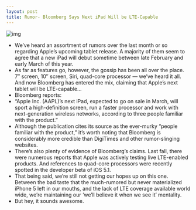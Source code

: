```yaml
---
layout: post
title: Rumor- Bloomberg Says Next iPad Will be LTE-Capable
---
```

![img](http://media.idownloadblog.com/wp-content/uploads/2012/01/lte-ipad.jpg)
* We’ve heard an assortment of rumors over the last month or so regarding Apple’s upcoming tablet release. A majority of them seem to agree that a new iPad will debut sometime between late February and early March of this year.
* As far as features go, however, the gossip has been all over the place. 7″ screen, 10″ screen, Siri, quad-core processor — we’ve heard it all. And now Bloomberg has entered the mix, claiming that Apple’s next tablet will be LTE-capable…
* Bloomberg reports:
* “Apple Inc. (AAPL)’s next iPad, expected to go on sale in March, will sport a high-definition screen, run a faster processor and work with next-generation wireless networks, according to three people familiar with the product.”
* Although the publication cites its source as the ever-murky “people familiar with the product,” it’s worth noting that Bloomberg is considerably more credible than DigiTimes and other rumor-slinging websites.
* There’s also plenty of evidence of Bloomberg’s claims. Last fall, there were numerous reports that Apple was actively testing live LTE-enabled products. And references to quad-core processors were recently spotted in the developer beta of iOS 5.1.
* That being said, we’re still not getting our hopes up on this one. Between the bad taste that the much-rumored but never materialized iPhone 5 left in our mouths, and the lack of LTE coverage available world wide, we’re maintaining our ‘we’ll believe it when we see it’ mentality.
* But hey, it sounds awesome.

